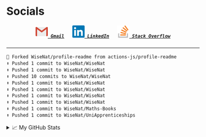 <!--About Me--->


<!--Tools/Languages--->


<!--Contacts--->
<h1> Socials </h1>
<h5 align="center">
	<code><a href="mailto:nathan88wise@gmail.com"><img alt="Gmail" width=32 src="res/gmail.svg"> Gmail</a></code>
	&emsp;
	<code><a href="https://www.linkedin.com/in/nathan-w-5592ba1b5/" title="LinkedIn Profile"><img alt="LinkedIn" width=32 src="res/linkedin.svg"> LinkedIn</a></code>
	&emsp;
	<code><a href="https://stackoverflow.com/users/11125378/wisenat" title="Stack Overflow Profile"><img alt="Stack Overflow" width=32 src="res/stackoverflow.svg"> Stack Overflow</a></code>
</h5>

---

<!--GitHub Recent Activity--->

```markdown
🍴 Forked WiseNat/profile-readme from actions-js/profile-readme
⬆️ Pushed 1 commit to WiseNat/WiseNat
⬆️ Pushed 1 commit to WiseNat/WiseNat
⬆️ Pushed 10 commits to WiseNat/WiseNat
⬆️ Pushed 1 commit to WiseNat/WiseNat
⬆️ Pushed 1 commit to WiseNat/WiseNat
⬆️ Pushed 1 commit to WiseNat/WiseNat
⬆️ Pushed 1 commit to WiseNat/WiseNat
⬆️ Pushed 1 commit to WiseNat/Maths-Books
⬆️ Pushed 1 commit to WiseNat/UniApprenticeships
```

<!--GitHub Stats--->
<details>
	<summary>📈 My GitHub Stats</summary>
	<p align="center">
		<a href="https://github.com/anuraghazra/github-readme-stats">
			<img align="center" src="https://github-readme-stats.vercel.app/api?username=WiseNat&count_private=true&show_icons=true&title_color=009356&icon_color=75B79A" />
		</a>
	</p>
</details>

<!--**WiseNat/WiseNat** is a ✨ _special_ ✨ repository because its `README.md` (this file) appears on your GitHub profile.-->
